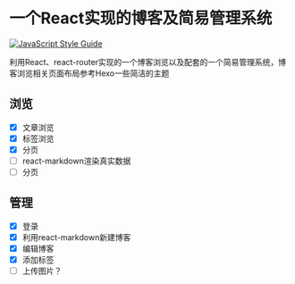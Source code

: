 # 一个React实现的博客及简易管理系统
[![JavaScript Style Guide](https://img.shields.io/badge/code_style-standard-brightgreen.svg)](https://standardjs.com)

利用React、react-router实现的一个博客浏览以及配套的一个简易管理系统，博客浏览相关页面布局参考Hexo一些简洁的主题

## 浏览
- [x] 文章浏览
- [x] 标签浏览
- [x] 分页
- [ ] react-markdown渲染真实数据
- [ ] 分页

## 管理
- [x] 登录
- [x] 利用react-markdown新建博客
- [x] 编辑博客
- [x] 添加标签
- [ ] 上传图片？